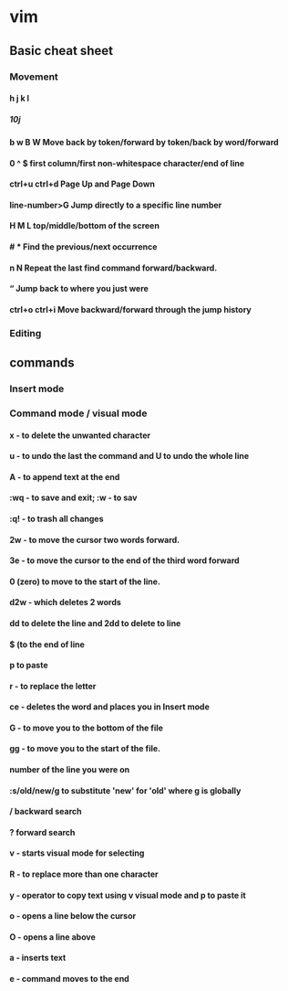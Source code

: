 # vim

## Basic cheat sheet
### Movement
#### h j k l 
##### 10j
#### b w B W  Move back by token/forward by token/back by word/forward
#### 0 ^ $    first column/first non-whitespace character/end of line
#### ctrl+u ctrl+d  Page Up and Page Down
#### line-number>G  Jump directly to a specific line number
#### H M L top/middle/bottom of the screen
#### # *  Find the previous/next occurrence
#### n N Repeat the last find command forward/backward.
#### “ Jump back to where you just were
#### ctrl+o ctrl+i Move backward/forward through the jump history
### Editing 
#### 

## commands 
### Insert mode
### Command mode / visual mode
#### x - to delete the unwanted character
#### u - to undo the last the command and U to undo the whole line
#### A - to append text at the end
#### :wq - to save and exit; :w - to sav
#### :q! - to trash all changes
#### 2w - to move the cursor two words forward.
#### 3e - to move the cursor to the end of the third word forward
#### 0 (zero) to move to the start of the line.
#### d2w - which deletes 2 words
#### dd to delete the line and 2dd to delete to line
#### $ (to the end of line
#### p to paste
#### r - to replace the letter
#### ce - deletes the word and places you in Insert mode
#### G - to move you to the bottom of the file
#### gg - to move you to the start of the file.
#### number of the line you were on
#### :s/old/new/g to substitute 'new' for 'old' where g is globally 
#### / backward search
#### ? forward search
#### v - starts visual mode for selecting
#### R - to replace more than one character
#### y - operator to copy text using v visual mode and p to paste it
#### o - opens a line below the cursor
#### O - opens a line above
#### a - inserts text
#### e - command moves to the end

